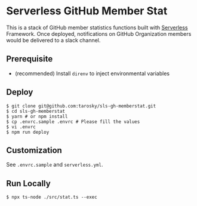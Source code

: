 # Serverless GitHub Member Stat

This is a stack of GitHub member statistics functions built with [Serverless](https://serverless.com/) Framework.
Once deployed, notifications on GitHub Organization members would be delivered to a slack channel.

## Prerequisite

- (recommended) Install `direnv` to inject environmental variables

## Deploy

```shell
$ git clone git@github.com:tarosky/sls-gh-memberstat.git
$ cd sls-gh-memberstat
$ yarn # or npm install
$ cp .envrc.sample .envrc # Please fill the values
$ vi .envrc
$ npm run deploy
```

## Customization

See `.envrc.sample` and `serverless.yml`.

## Run Locally

```shell
$ npx ts-node ./src/stat.ts --exec
```
